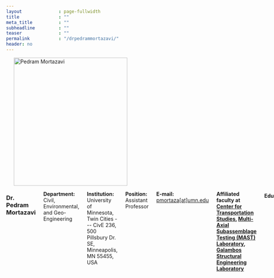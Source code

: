 ```yaml
---
layout              : page-fullwidth
title               : ""
meta_title          : ""
subheadline         : ""
teaser              : ""
permalink           : "/drpedrammortazavi/"
header: no
---
```


<div class="row">
    <div class="small-4 columns">
        <h3></h3>
        <img src="{{ site.url }}/images/pedram.JPG" alt="Pedram Mortazavi" style="width: 310px; height: 350px;">
    </div>
    <div class="small-8 columns">
        <h3>Dr. Pedram Mortazavi</h3>
        <p style="margin-bottom: 2px;"><strong>Department:</strong> Civil, Environmental, and Geo- Engineering</p>
        <p style="margin-bottom: 2px;"><strong>Institution:</strong> University of Minnesota, Twin Cities --- CivE 236, 500 Pillsbury Dr. SE, Minneapolis, MN 55455, USA</p>
        <p style="margin-bottom: 2px;"><strong>Position:</strong> Assistant Professor</p>
        <p style="margin-bottom: 2px;"><strong>E-mail:</strong> <a href="mailto:pmortaza@umn.edu">pmortaza[at]umn.edu</a></p>
        <p style="margin-bottom: 2px;"><strong> Affiliated faculty at 
            <a href="https://www.cts.umn.edu/research-scholars/pedram-mortazavi">Center for Transportation Studies</a>, 
            <a href="https://mastlab.umn.edu/">Multi-Axial Subassemblage Testing (MAST) Laboratory</a>, 
            <a href="https://cse.umn.edu/cege/research-facilities-civil-engineering-building">Galambos Structural Engineering Laboratory</a>
        </strong></p>
        <h4>Education:</h4>
        <ul>
            <li><strong>2023: Ph.D.,</strong> University of Toronto, Toronto, Canada</li>
            <li><strong>2014: M.S.,</strong> Carleton University, Ottawa, Canada</li>
            <li><strong>2012: B.S.,</strong> University of Science and Culture. Tehran, Iran</li>
        </ul>
        <h4>Professional Experience:</h4>
        <ul>
            <li><strong>2024 - Present:</strong> Assistant Professor at UMN</li>
            <li><strong>2023 - 2024:</strong> Structural Engineer, DIALOG, Toronto, Canada</li>
            <li><strong>2022 - 2023:</strong> Seismic Design Specialist (Mitacs Fellow), Cast Connex Corporation, Toronto, Canada</li>
            <li><strong>2019 - 2024:</strong> Sessional Lecturer, Department of Civil and Mineral Engineering, University of Toronto, Canada</li>
            <li><strong>2014 - 2016:</strong> Structural Engineer, J. L. Richards and Associates Ltd., Ottawa, Canada</li>

        </ul>

        <h3>Honours, Awards, and Fellowships:</h3>
        <ul >
            <li><strong>2024:</strong> ASCE SEI Young Professional Scholarship, University of Minnesota </li>
            <li><strong>2024 - Present:</strong> Center of Transportation Studies Scholarship, University of Minnesota </li>
        </ul>

        <h4>Affiliation with Scientific and Professional Societies:</h4>
        <ul >
            <li><strong>2023.06 - Present:</strong> Associate Editor of The Journal of the Korean Society of Transportation (JKST)</li>
            <li><strong>2023.07 - 2024.02:</strong> Guest Editor of the special issue titled "Advanced Data Intelligence Theory and Practice in Transport 2023" in Journal of Advanced Transportation </li>
        </ul>

        <h4>Academic Service:</h4>
        <ul >
            <li><strong>2023.06 - Present:</strong> Associate Editor of The Journal of the Korean Society of Transportation (JKST)</li>
            <li><strong>2023.07 - 2024.02:</strong> Guest Editor of the special issue titled "Advanced Data Intelligence Theory and Practice in Transport 2023" in Journal of Advanced Transportation </li>
        </ul>

    </div>
</div>

